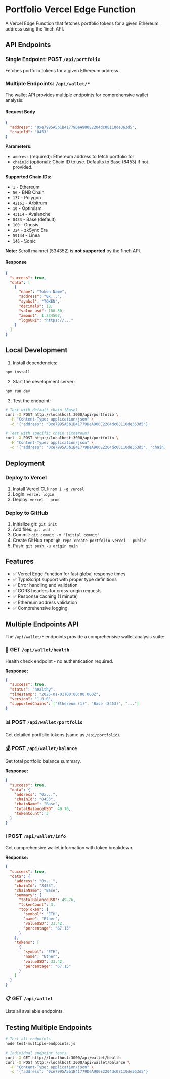 # Portfolio Vercel Edge Function

A Vercel Edge Function that fetches portfolio tokens for a given Ethereum address using the 1inch API.

## API Endpoints

### Single Endpoint: POST `/api/portfolio`

Fetches portfolio tokens for a given Ethereum address.

### Multiple Endpoints: `/api/wallet/*`

The wallet API provides multiple endpoints for comprehensive wallet analysis:

#### Request Body
```json
{
  "address": "0xe7995A5b1B41779DeA900E2204dc08110de363d5",
  "chainId": "8453"
}
```

**Parameters:**
- `address` (required): Ethereum address to fetch portfolio for
- `chainId` (optional): Chain ID to use. Defaults to Base (8453) if not provided.

**Supported Chain IDs:**
- `1` - Ethereum
- `56` - BNB Chain  
- `137` - Polygon
- `42161` - Arbitrum
- `10` - Optimism
- `43114` - Avalanche
- `8453` - Base (default)
- `100` - Gnosis
- `324` - zkSync Era
- `59144` - Linea
- `146` - Sonic

**Note:** Scroll mainnet (534352) is **not supported** by the 1inch API.

#### Response
```json
{
  "success": true,
  "data": [
    {
      "name": "Token Name",
      "address": "0x...",
      "symbol": "TOKEN",
      "decimals": 18,
      "value_usd": 100.50,
      "amount": 1.234567,
      "logoURI": "https://..."
    }
  ]
}
```

## Local Development

1. Install dependencies:
```bash
npm install
```

2. Start the development server:
```bash
npm run dev
```

3. Test the endpoint:
```bash
# Test with default chain (Base)
curl -X POST http://localhost:3000/api/portfolio \
  -H "Content-Type: application/json" \
  -d '{"address": "0xe7995A5b1B41779DeA900E2204dc08110de363d5"}'

# Test with specific chain (Ethereum)
curl -X POST http://localhost:3000/api/portfolio \
  -H "Content-Type: application/json" \
  -d '{"address": "0xe7995A5b1B41779DeA900E2204dc08110de363d5", "chainId": "1"}'
```

## Deployment

### Deploy to Vercel
1. Install Vercel CLI: `npm i -g vercel`
2. Login: `vercel login`
3. Deploy: `vercel --prod`

### Deploy to GitHub
1. Initialize git: `git init`
2. Add files: `git add .`
3. Commit: `git commit -m "Initial commit"`
4. Create GitHub repo: `gh repo create portfolio-vercel --public`
5. Push: `git push -u origin main`

## Features

- ✅ Vercel Edge Function for fast global response times
- ✅ TypeScript support with proper type definitions
- ✅ Error handling and validation
- ✅ CORS headers for cross-origin requests
- ✅ Response caching (1 minute)
- ✅ Ethereum address validation
- ✅ Comprehensive logging

## Multiple Endpoints API

The `/api/wallet/*` endpoints provide a comprehensive wallet analysis suite:

### 🏥 GET `/api/wallet/health`
Health check endpoint - no authentication required.

**Response:**
```json
{
  "success": true,
  "status": "healthy",
  "timestamp": "2025-01-01T00:00:00.000Z",
  "version": "1.0.0",
  "supportedChains": ["Ethereum (1)", "Base (8453)", "..."]
}
```

### 📊 POST `/api/wallet/portfolio`
Get detailed portfolio tokens (same as `/api/portfolio`).

### 💰 POST `/api/wallet/balance`
Get total portfolio balance summary.

**Response:**
```json
{
  "success": true,
  "data": {
    "address": "0x...",
    "chainId": "8453",
    "chainName": "Base",
    "totalBalanceUSD": 49.76,
    "tokenCount": 3
  }
}
```

### ℹ️ POST `/api/wallet/info`
Get comprehensive wallet information with token breakdown.

**Response:**
```json
{
  "success": true,
  "data": {
    "address": "0x...",
    "chainId": "8453",
    "chainName": "Base",
    "summary": {
      "totalBalanceUSD": 49.76,
      "tokenCount": 3,
      "topToken": {
        "symbol": "ETH",
        "name": "Ether",
        "valueUSD": 33.42,
        "percentage": "67.15"
      }
    },
    "tokens": [
      {
        "symbol": "ETH",
        "name": "Ether", 
        "valueUSD": 33.42,
        "percentage": "67.15"
      }
    ]
  }
}
```

### 📋 GET `/api/wallet`
Lists all available endpoints.

## Testing Multiple Endpoints

```bash
# Test all endpoints
node test-multiple-endpoints.js

# Individual endpoint tests
curl -X GET http://localhost:3000/api/wallet/health
curl -X POST http://localhost:3000/api/wallet/balance \
  -H "Content-Type: application/json" \
  -d '{"address": "0xe7995A5b1B41779DeA900E2204dc08110de363d5"}'
```
